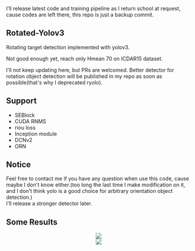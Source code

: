 I'll release latest code and training pipeline as I return school at request, cause codes are left there, this repo is just a backup commit.

## Rotated-Yolov3
Rotating target detection implemented with yolov3.

Not good enough yet, reach only Hmean 70 on ICDAR15 dataset. 

I'll not keep updating here, but PRs are welcomed. Better detector for rotation object detection will be published in my repo as soon as possible(that's why I deprecated ryolo). 

## Support 
* SEBlock  
* CUDA RNMS  
* riou loss  
* Inception module  
* DCNv2  
* ORN  

## Notice  
Feel free to contact me if you have any question when use this code, cause maybe I don't know either.(too long the last time I make modification on it, and I don't think yolo is a good choice for arbitrary orientation object detection.)  
I'll release a stronger detector later.  


## Some Results
<div align=center><img  src="https://github.com/ming71/rotate-yolo/blob/master/1.jpg"/></div>
<div align=center><img  src="https://github.com/ming71/rotate-yolo/blob/master/2.jpg"/></div>


